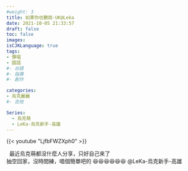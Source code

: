 ```yaml
---
#weight: 3
title: 如果你也聽說-UK@Leka
date: 2021-10-05 21:33:57
draft: false
toc: false
images:
isCJKLanguage: true
tags:
- 彈唱
- 國語
#- 台語
#- 指彈
#- 創作

categories:
- 烏克麗麗
#- 吉他

Series:
  - 烏克萌
  - LeKa-烏克新手-高雄
---
```




{{< youtube "LjfbFWZXph0" >}}

&nbsp;
最近烏克萌都沒什麼人分享，只好自己來了  
抽空回家，沒時間練，唱個簡單吧的
😆😆😆😆😆😆
@LeKa-烏克新手-高雄
